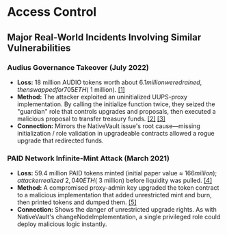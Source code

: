 # Access Control

## Major Real-World Incidents Involving Similar Vulnerabilities

### Audius Governance Takeover (July 2022)

- **Loss:** 18 million AUDIO tokens worth about $6.1 million were drained, then swapped for 705 ETH (~$1 million). [[1]](https://www.bitdefender.com/en-us/blog/hotforsecurity/hacker-exploits-bug-at-decentralized-music-platform-audius-steals-6-million-worth-of-tokens)
- **Method:** The attacker exploited an uninitialized UUPS-proxy implementation. By calling the initialize function twice, they seized the "guardian" role that controls upgrades and proposals, then executed a malicious proposal to transfer treasury funds. [[2]](https://hashdex.com/fr-EU/insights/three-lessons-from-the-audius-hack) [[3]](https://blog.audius.co/article/audius-governance-takeover-post-mortem-7-23-22)
- **Connection:** Mirrors the NativeVault issue's root cause—missing initialization / role validation in upgradeable contracts allowed a rogue upgrade that redirected funds.

### PAID Network Infinite-Mint Attack (March 2021)

- **Loss:** 59.4 million PAID tokens minted (initial paper value ≈ $166 million); attacker realized ~2,040 ETH (~$3 million) before liquidity was pulled. [[4]](https://cryptobriefing.com/hacker-peforms-3-million-attack-on-paid-network/)
- **Method:** A compromised proxy-admin key upgraded the token contract to a malicious implementation that added unrestricted mint and burn, then printed tokens and dumped them. [[5]](https://www.certik.com/resources/blog/paid-network-post-mortem)
- **Connection:** Shows the danger of unrestricted upgrade rights. As with NativeVault's changeNodeImplementation, a single privileged role could deploy malicious logic instantly.
